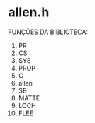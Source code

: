 # allen.h

FUNÇÕES DA BIBLIOTECA:

1. PR
2. CS
3. SYS
4. PROP
5. G
6. allen
7. SB
8. MATTE
9. LOCH
10. FLEE
